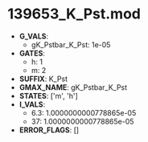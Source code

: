 # 139653_K_Pst.mod

- **G_VALS**:
  - gK_Pstbar_K_Pst: 1e-05
- **GATES**:
  - h: 1
  - m: 2
- **SUFFIX**: K_Pst
- **GMAX_NAME**: gK_Pstbar_K_Pst
- **STATES**: ['m', 'h']
- **I_VALS**:
  - 6.3: 1.0000000000778865e-05
  - 37: 1.0000000000778865e-05
- **ERROR_FLAGS**: []
